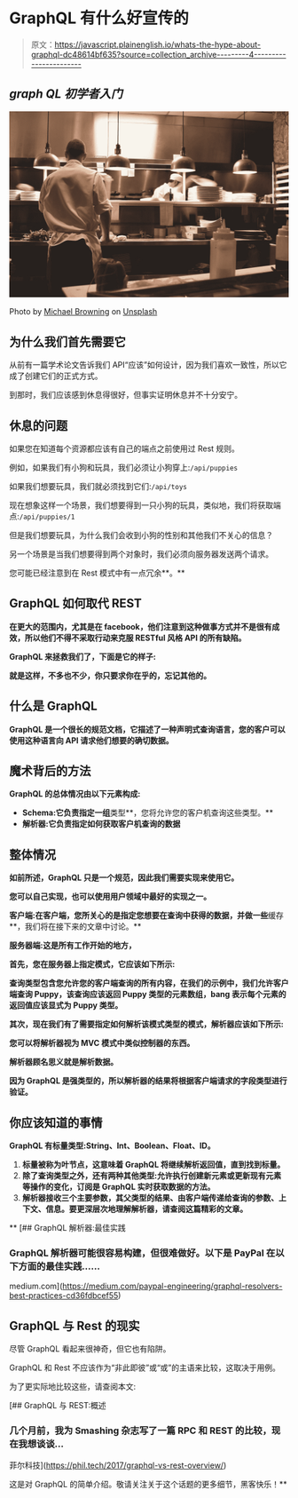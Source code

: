 # GraphQL 有什么好宣传的

> 原文：<https://javascript.plainenglish.io/whats-the-hype-about-graphql-dc48614bf635?source=collection_archive---------4----------------------->

## *graph QL 初学者入门*

![](img/38073def40bd6e784f930a9e82aad03d.png)

Photo by [Michael Browning](https://unsplash.com/@michaelwb?utm_source=medium&utm_medium=referral) on [Unsplash](https://unsplash.com?utm_source=medium&utm_medium=referral)

## 为什么我们首先需要它

从前有一篇学术论文告诉我们 API“应该”如何设计，因为我们喜欢一致性，所以它成了创建它们的正式方式。

到那时，我们应该感到休息得很好，但事实证明休息并不十分安宁。

## 休息的问题

如果您在知道每个资源都应该有自己的端点之前使用过 Rest 规则。

例如，如果我们有小狗和玩具，我们必须让小狗穿上:`/api/puppies`

如果我们想要玩具，我们就必须找到它们:`/api/toys`

现在想象这样一个场景，我们想要得到一只小狗的玩具，类似地，我们将获取端点:`/api/puppies/1`

但是我们想要玩具，为什么我们会收到小狗的性别和其他我们不关心的信息？

另一个场景是当我们想要得到两个对象时，我们必须向服务器发送两个请求。

您可能已经注意到在 Rest 模式中有一点冗余**。**

## **GraphQL 如何取代 REST**

**在更大的范围内，尤其是在 facebook，他们注意到这种做事方式并不是很有成效，所以他们不得不采取行动来克服 RESTful 风格 API 的所有缺陷。**

**GraphQL 来拯救我们了，下面是它的样子:**

**就是这样，不多也不少，你只要求你在乎的，忘记其他的。**

## **什么是 GraphQL**

**GraphQL 是一个很长的规范文档，它描述了一种声明式查询语言，您的客户可以使用这种语言向 API 请求他们想要的确切数据。**

## **魔术背后的方法**

**GraphQL 的总体情况由以下元素构成:**

*   **Schema:它负责指定一组**类型**，您将允许您的客户机查询这些类型。**
*   **解析器:它负责指定如何获取客户机查询的数据**

## **整体情况**

**如前所述，GraphQL 只是一个规范，因此我们需要实现来使用它。**

**您可以自己实现，也可以使用用户领域中最好的实现之一。**

**客户端:在客户端，您所关心的是指定您想要在查询中获得的数据，并做一些**缓存**，我们将在接下来的文章中讨论。**

**服务器端:这是所有工作开始的地方，**

**首先，您在服务器上指定模式，它应该如下所示:**

**查询类型包含您允许您的客户端查询的所有内容，在我们的示例中，我们允许客户端查询 Puppy，该查询应该返回 Puppy 类型的元素数组，bang 表示每个元素的返回值应该显式为 Puppy 类型。**

**其次，现在我们有了需要指定如何解析该模式类型的模式，解析器应该如下所示:**

**您可以将解析器视为 MVC 模式中类似控制器的东西。**

**解析器顾名思义就是解析数据。**

**因为 GraphQL 是强类型的，所以解析器的结果将根据客户端请求的字段类型进行验证。**

## **你应该知道的事情**

**GraphQL 有标量类型:String、Int、Boolean、Float、ID。**

1.  **标量被称为叶节点，这意味着 GraphQL 将继续解析返回值，直到找到标量。**
2.  **除了查询类型之外，还有两种其他类型:允许执行创建新元素或更新现有元素等操作的变化，订阅是 GraphQL 实时获取数据的方法。**
3.  **解析器接收三个主要参数，其父类型的结果、由客户端传递给查询的参数、上下文、信息。要更深层次地理解解析器，请查阅这篇精彩的文章。**

**[](https://medium.com/paypal-engineering/graphql-resolvers-best-practices-cd36fdbcef55) [## GraphQL 解析器:最佳实践

### GraphQL 解析器可能很容易构建，但很难做好。以下是 PayPal 在以下方面的最佳实践……

medium.com](https://medium.com/paypal-engineering/graphql-resolvers-best-practices-cd36fdbcef55) 

## GraphQL 与 Rest 的现实

尽管 GraphQL 看起来很神奇，但它也有陷阱。

GraphQL 和 Rest 不应该作为“非此即彼”或“或”的主语来比较，这取决于用例。

为了更实际地比较这些，请查阅本文:

[](https://phil.tech/2017/graphql-vs-rest-overview/) [## GraphQL 与 REST:概述

### 几个月前，我为 Smashing 杂志写了一篇 RPC 和 REST 的比较，现在我想谈谈…

菲尔科技](https://phil.tech/2017/graphql-vs-rest-overview/) 

这是对 GraphQL 的简单介绍。敬请关注关于这个话题的更多细节，黑客快乐！**